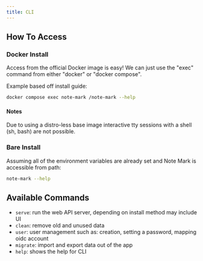```yaml
---
title: CLI
---
```


## How To Access
### Docker Install
Access from the official Docker image is easy! We can just use the "exec" command from either "docker" or "docker compose".

Example based off install guide:

```sh
docker compose exec note-mark /note-mark --help
```

#### Notes
Due to using a distro-less base image interactive tty sessions with a shell (sh, bash) are not possible.

### Bare Install
Assuming all of the environment variables are already set and Note Mark is accessible from path:

```sh
note-mark --help
```

## Available Commands
- `serve`: run the web API server, depending on install method may include UI
- `clean`: remove old and unused data
- `user`: user management such as: creation, setting a password, mapping oidc account
- `migrate`: import and export data out of the app
- `help`: shows the help for CLI
